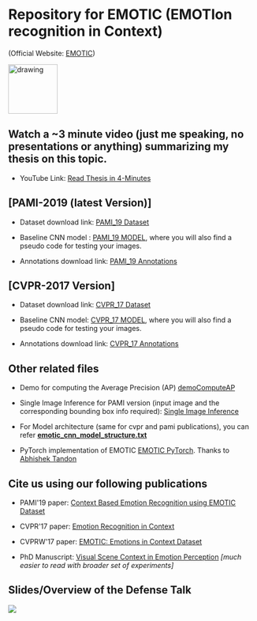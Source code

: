 # Repository for EMOTIC (EMOTIon recognition in Context)
(Official Website: [EMOTIC](http://sunai.uoc.edu/emotic/index.html))

<img src="EMOTIC_mean_images/emotic_logo.png" alt="drawing" width="100"/>

## Watch a ~3 minute video (just me speaking, no presentations or anything) summarizing my thesis on this topic.
+ YouTube Link: [Read Thesis  in 4-Minutes](https://www.youtube.com/watch?v=D678cyrhTRQ)

## [PAMI-2019 (latest Version)]
+ Dataset download link: [PAMI_19 Dataset](https://drive.google.com/file/d/1icMKzWIlmFKhTkb4OrH8QAHHaaGOP9Zo/view?usp=sharing)

+ Baseline CNN model : [PAMI_19 MODEL](https://1drv.ms/u/s!AkYHbdGNmIVCgbYSIcSFYJgcApIRKw?e=slJTZp), where you will also find a pseudo code for testing your images. 

+ Annotations download link: [PAMI_19 Annotations](https://1drv.ms/u/s!AkYHbdGNmIVCgbYJxp1EtUplH6BhSw?e=VUP26u)

## [CVPR-2017 Version]
+ Dataset download link: [CVPR_17 Dataset](https://1drv.ms/u/s!AkYHbdGNmIVCgbYUedjPzUcYlpFzBQ?e=qZSaz4)

+ Baseline CNN model: [CVPR_17 MODEL](https://1drv.ms/u/s!AkYHbdGNmIVCgbYX2EL2jNIbpwcHug?e=T3jNGn), where you will also find a pseudo code for testing your images. 

+ Annotations download link: [CVPR_17 Annotations](https://1drv.ms/u/s!AkYHbdGNmIVCgbYYXYzR4WOtfUI9LA?e=v8OVlS)

## Other related files 
+ Demo for computing the Average Precision (AP) [demoComputeAP](https://1drv.ms/u/s!AkYHbdGNmIVCgbYZB_dY3wuWJou_5A?e=jcsZUj)

+ Single Image Inference for PAMI version (input image and the corresponding bounding box info required): [Single Image Inference](https://github.com/rkosti/emotic/blob/master/single_image_inference.lua)

+ For Model architecture (same for cvpr and pami publications), you can refer [**emotic_cnn_model_structure.txt**](https://1drv.ms/t/s!AkYHbdGNmIVCgbYV2ymTghehKLdxBg?e=PMyGgc)

+ PyTorch implementation of EMOTIC [EMOTIC PyTorch](https://github.com/Tandon-A/emotic). Thanks to [Abhishek Tandon](https://github.com/Tandon-A)

## Cite us using our following publications
+ PAMI'19 paper: [Context Based Emotion Recognition using EMOTIC Dataset](https://ieeexplore.ieee.org/document/8713881)

+ CVPR'17 paper: [Emotion Recognition in Context](http://openaccess.thecvf.com/content_cvpr_2017/html/Kosti_Emotion_Recognition_in_CVPR_2017_paper.html)

+ CVPRW'17 paper: [EMOTIC: Emotions in Context Dataset](http://openaccess.thecvf.com/content_cvpr_2017_workshops/w41/html/Lapedriza_EMOTIC_Emotions_in_CVPR_2017_paper.html)

+ PhD Manuscript: [Visual Scene Context in Emotion Perception](https://www.tdx.cat/handle/10803/667808) _[much easier to read with broader set of experiments]_

## Slides/Overview of the Defense Talk

![](slides.gif)
